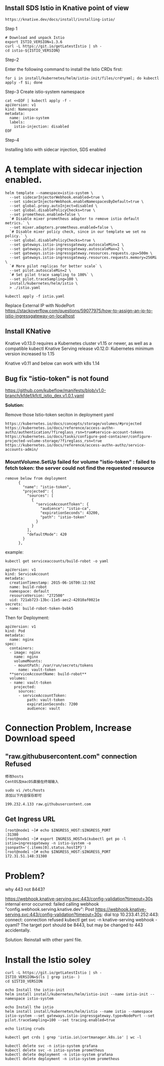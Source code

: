 ## Install SDS Istio in Knative point of view
```
https://knative.dev/docs/install/installing-istio/
```

Step 1
```
# Download and unpack Istio
export ISTIO_VERSION=1.3.6
curl -L https://git.io/getLatestIstio | sh -
cd istio-${ISTIO_VERSION}
```
Step-2

Enter the following command to install the Istio CRDs first:
```
for i in install/kubernetes/helm/istio-init/files/crd*yaml; do kubectl apply -f $i; done
```

Step-3
Create istio-system namespace
```
cat <<EOF | kubectl apply -f -
apiVersion: v1
kind: Namespace
metadata:
  name: istio-system
  labels:
    istio-injection: disabled
EOF
```
Step-4

Installing Istio with sidecar injection, SDS enabled
# A template with sidecar injection enabled.
```
helm template --namespace=istio-system \
  --set sidecarInjectorWebhook.enabled=true \
  --set sidecarInjectorWebhook.enableNamespacesByDefault=true \
  --set global.proxy.autoInject=disabled \
  --set global.disablePolicyChecks=true \
  --set prometheus.enabled=false \
  `# Disable mixer prometheus adapter to remove istio default metrics.` \
  --set mixer.adapters.prometheus.enabled=false \
  `# Disable mixer policy check, since in our template we set no policy.` \
  --set global.disablePolicyChecks=true \
  --set gateways.istio-ingressgateway.autoscaleMin=1 \
  --set gateways.istio-ingressgateway.autoscaleMax=2 \
  --set gateways.istio-ingressgateway.resources.requests.cpu=500m \
  --set gateways.istio-ingressgateway.resources.requests.memory=256Mi \
  `# More pilot replicas for better scale` \
  --set pilot.autoscaleMin=2 \
  `# Set pilot trace sampling to 100%` \
  --set pilot.traceSampling=100 \
  install/kubernetes/helm/istio \
  > ./istio.yaml

kubectl apply -f istio.yaml
```
Replace External IP with NodePort
https://stackoverflow.com/questions/59077975/how-to-assign-an-ip-to-istio-ingressgateway-on-localhost

## Install KNative

Knative v0.13.0 requires a Kubernetes cluster v1.15 or newer, as well as a compatible kubectl
Knative Serving release v0.12.0: Kubernetes minimum version increased to 1.15


Knative v0.11 and below can work with k8s 1.14





## Bug fix "istio-token" is not found
https://github.com/kubeflow/manifests/blob/v1.0-branch/kfdef/kfctl_istio_dex.v1.0.1.yaml

__Solution:__

Remove those Istio-token seciton in deployment yaml

```
https://kubernetes.io/docs/concepts/storage/volumes/#projected
https://kubernetes.io/docs/reference/access-authn-authz/authentication/?fireglass_rsn=true#service-account-tokens
https://kubernetes.io/docs/tasks/configure-pod-container/configure-projected-volume-storage/?fireglass_rsn=true
https://kubernetes.io/docs/reference/access-authn-authz/service-accounts-admin/
```


### MountVolume.SetUp failed for volume "istio-token" : failed to fetch token: the server could not find the requested resource
``` 
remove below from deployment
      {
        "name": "istio-token",
        "projected": {
          "sources": [
            {
              "serviceAccountToken": {
                "audience": "istio-ca",
                "expirationSeconds": 43200,
                "path": "istio-token"
              }
            }
          ],
          "defaultMode": 420
        }
      },
```

example:
```
kubectl get serviceaccounts/build-robot -o yaml

apiVersion: v1
kind: ServiceAccount
metadata:
  creationTimestamp: 2015-06-16T00:12:59Z
  name: build-robot
  namespace: default
  resourceVersion: "272500"
  uid: 721ab723-13bc-11e5-aec2-42010af0021e
secrets:
- name: build-robot-token-bvbk5

```

Then for Deployment:
```
apiVersion: v1
kind: Pod
metadata:
  name: nginx
spec:
  containers:
  - image: nginx
    name: nginx
    volumeMounts:
    - mountPath: /var/run/secrets/tokens
      name: vault-token
  **serviceAccountName: build-robot**
  volumes:
  - name: vault-token
    projected:
      sources:
      - serviceAccountToken:
          path: vault-token
          expirationSeconds: 7200
          audience: vault
```

# Connection Problem, Increase Download speed

## "raw.githubusercontent.com" connection Refused
```
修改hosts
CentOS及macOS直接在终端输入

sudo vi /etc/hosts
添加以下内容保存即可

199.232.4.133 raw.githubusercontent.com
```

## Get Ingress URL
```
[root@node1 ~]# echo $INGRESS_HOST:$INGRESS_PORT
:31380
[root@node1 ~]# export INGRESS_HOST=$(kubectl get po -l istio=ingressgateway -n istio-system -o jsonpath='{.items[0].status.hostIP}')
[root@node1 ~]# echo $INGRESS_HOST:$INGRESS_PORT
172.31.51.148:31380
```

# Problem?
why 443 not 8443?

https://webhook.knative-serving.svc:443/config-validation?timeout=30s
internal error occurred: failed calling webhook "config.webhook.serving.knative.dev": Post https://webhook.knative-serving.svc:443/config-validation?timeout=30s: dial tcp 10.233.41.252:443: connect: connection refused
kubectl get svc -n knative-serving webhook -oyaml? The target port should be 8443, but may be changed to 443 accidentally.

Solution: Reinstall with other yaml file.

# Install the Istio soley
```
curl -L https://git.io/getLatestIstio | sh -
ISTIO_VERSION=$(ls | grep istio- )
cd $ISTIO_VERSION

echo Install the istio-init 
helm install install/kubernetes/helm/istio-init --name istio-init --namespace istio-system

echo Install the istio
helm install install/kubernetes/helm/istio --name istio --namespace istio-system --set gateways.istio-ingressgateway.type=NodePort --set pilot.traceSampling=100 --set tracing.enabled=true

echo listing cruds

kubectl get crds | grep 'istio.io\|certmanager.k8s.io' | wc -l

kubectl delete svc -n istio-system grafana
kubectl delete svc -n istio-system prometheus
kubectl delete deployment -n istio-system grafana
kubectl delete deployment -n istio-system prometheus
```
